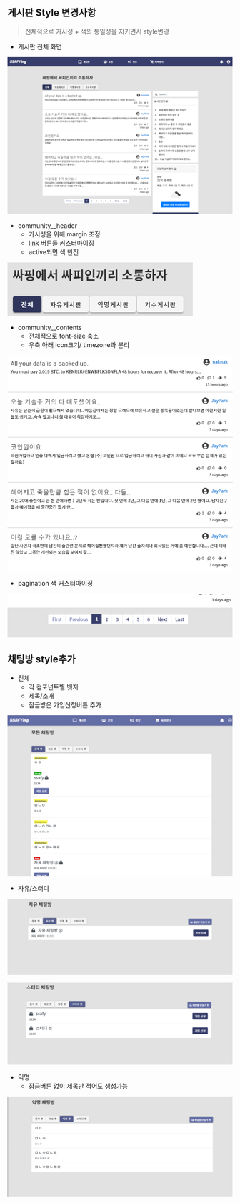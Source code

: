 ## 게시판 Style 변경사항

> 전체적으로 가시성 + 색의 통일성을 지키면서 style변경

- 게시판 전체 화면

![image-20210212124412488](오수완.assets/image-20210212124412488.png)

- community__header
  - 가시성을 위해 margin 조정
  - link 버튼들 커스터마이징
  - active되면 색 반전

![image-20210212124602208](오수완.assets/image-20210212124602208.png)

- community__contents
  - 전체적으로 font-size 축소
  - 우측 아래 icon크기/ timezone과 분리

![image-20210212124448922](오수완.assets/image-20210212124448922.png)

- pagination 색 커스터마이징

![image-20210212124326887](오수완.assets/image-20210212124326887.png)

## 채팅방 style추가

- 전체
  - 각 컴포넌트별 뱃지
  - 제목/소개
  - 잠금방은 가입신청버튼 추가

![image-20210212235224851](오수완.assets/image-20210212235224851.png)

- 자유/스터디

![image-20210212235303919](오수완.assets/image-20210212235303919.png)

![image-20210212235313788](오수완.assets/image-20210212235313788.png)

- 익명
  - 잠금버튼 없이 제목만 적어도 생성가능

![image-20210212235342601](오수완.assets/image-20210212235342601.png)
